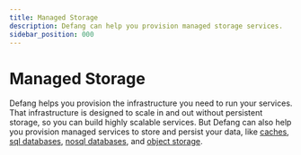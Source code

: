 ```yaml
---
title: Managed Storage
description: Defang can help you provision managed storage services.
sidebar_position: 000
---
```


# Managed Storage

Defang helps you provision the infrastructure you need to run your services. That infrastructure is designed to scale in and out without persistent storage, so you can build highly scalable services. But Defang can also help you provision managed services to store and persist your data, like [caches](./managed-redis.md), [sql databases](./managed-postgres.mdx), [nosql databases](./managed-mongodb.md), and [object storage](./managed-object-storage.md).
